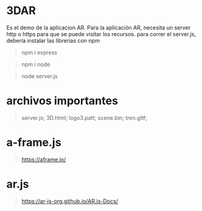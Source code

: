 # 3DAR
Es el demo de la aplicacion AR. Para la aplicación AR, necesita un server http o https para que se puede visitar los recursos.
para correr el server.js, debería instalar las librerias con npm
> npm i express

> npm i node

> node server.js

# archivos importantes
> server.js; 3D.html; logo3.patt; scene.bin; tren.gltf;
# a-frame.js
> https://aframe.io/

# ar.js
> https://ar-js-org.github.io/AR.js-Docs/
